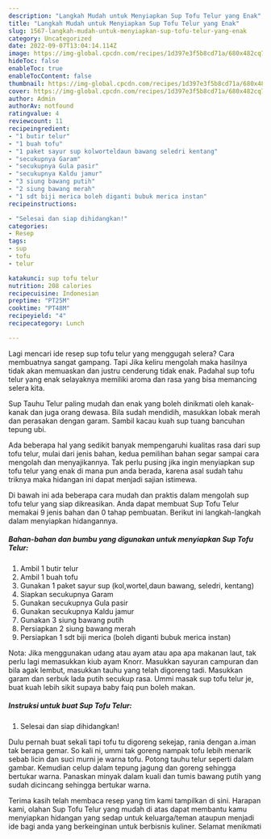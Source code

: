 ```yaml
---
description: "Langkah Mudah untuk Menyiapkan Sup Tofu Telur yang Enak"
title: "Langkah Mudah untuk Menyiapkan Sup Tofu Telur yang Enak"
slug: 1567-langkah-mudah-untuk-menyiapkan-sup-tofu-telur-yang-enak
category: Uncategorized
date: 2022-09-07T13:04:14.114Z
image: https://img-global.cpcdn.com/recipes/1d397e3f5b8cd71a/680x482cq70/sup-tofu-telur-foto-resep-utama.jpg
hideToc: false
enableToc: true
enableTocContent: false
thumbnail: https://img-global.cpcdn.com/recipes/1d397e3f5b8cd71a/680x482cq70/sup-tofu-telur-foto-resep-utama.jpg
cover: https://img-global.cpcdn.com/recipes/1d397e3f5b8cd71a/680x482cq70/sup-tofu-telur-foto-resep-utama.jpg
author: Admin
authorAv: notfound
ratingvalue: 4
reviewcount: 11
recipeingredient:
- "1 butir telur"
- "1 buah tofu"
- "1 paket sayur sup kolworteldaun bawang seledri kentang"
- "secukupnya Garam"
- "secukupnya Gula pasir"
- "secukupnya Kaldu jamur"
- "3 siung bawang putih"
- "2 siung bawang merah"
- "1 sdt biji merica boleh diganti bubuk merica instan"
recipeinstructions:

- "Selesai dan siap dihidangkan!"
categories:
- Resep
tags:
- sup
- tofu
- telur

katakunci: sup tofu telur 
nutrition: 208 calories
recipecuisine: Indonesian
preptime: "PT25M"
cooktime: "PT48M"
recipeyield: "4"
recipecategory: Lunch

---
```



Lagi mencari ide resep sup tofu telur yang menggugah selera? Cara membuatnya sangat gampang. Tapi Jika keliru mengolah maka hasilnya tidak akan memuaskan dan justru cenderung tidak enak. Padahal sup tofu telur yang enak selayaknya memiliki aroma dan rasa yang bisa memancing selera kita.


Sup Tauhu Telur paling mudah dan enak yang boleh dinikmati oleh kanak-kanak dan juga orang dewasa. Bila sudah mendidih, masukkan lobak merah dan perasakan dengan garam. Sambil kacau kuah sup tuang bancuhan tepung ubi.

Ada beberapa hal yang sedikit banyak mempengaruhi kualitas rasa dari sup tofu telur, mulai dari jenis bahan, kedua pemilihan bahan segar sampai cara mengolah dan menyajikannya. Tak perlu pusing jika ingin menyiapkan sup tofu telur yang enak di mana pun anda berada, karena asal sudah tahu triknya maka hidangan ini dapat menjadi sajian istimewa.


Di bawah ini ada beberapa cara mudah dan praktis dalam mengolah sup tofu telur yang siap dikreasikan. Anda dapat membuat Sup Tofu Telur memakai 9 jenis bahan dan 0 tahap pembuatan. Berikut ini langkah-langkah dalam menyiapkan hidangannya.

<!--inarticleads1-->

##### Bahan-bahan dan bumbu yang digunakan untuk menyiapkan Sup Tofu Telur:

1. Ambil 1 butir telur
1. Ambil 1 buah tofu
1. Gunakan 1 paket sayur sup (kol,wortel,daun bawang, seledri, kentang)
1. Siapkan secukupnya Garam
1. Gunakan secukupnya Gula pasir
1. Gunakan secukupnya Kaldu jamur
1. Gunakan 3 siung bawang putih
1. Persiapkan 2 siung bawang merah
1. Persiapkan 1 sdt biji merica (boleh diganti bubuk merica instan)


Nota: Jika menggunakan udang atau ayam atau apa apa makanan laut, tak perlu lagi memasukkan kiub ayam Knorr. Masukkan sayuran campuran dan bila agak lembut, masukkan tauhu yang telah digoreng tadi. Masukkan garam dan serbuk lada putih secukup rasa. Ummi masak sup tofu telur je, buat kuah lebih sikit supaya baby faiq pun boleh makan. 

<!--inarticleads2-->

##### Instruksi untuk buat Sup Tofu Telur:


1. Selesai dan siap dihidangkan!

Dulu pernah buat sekali tapi tofu tu digoreng sekejap, rania dengan a.iman tak berapa gemar. So kali ni, ummi tak goreng nampak tofu lebih menarik sebab licin dan suci murni je warna tofu. Potong tauhu telur seperti dalam gambar. Kemudian celup dalam tepung jagung dan goreng sehingga bertukar warna. Panaskan minyak dalam kuali dan tumis bawang putih yang sudah dicincang sehingga bertukar warna. 

Terima kasih telah membaca resep yang tim kami tampilkan di sini. Harapan kami, olahan Sup Tofu Telur yang mudah di atas dapat membantu kamu menyiapkan hidangan yang sedap untuk keluarga/teman ataupun menjadi ide bagi anda yang berkeinginan untuk berbisnis kuliner. Selamat menikmati
